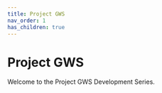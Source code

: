 ```yaml
---
title: Project GWS
nav_order: 1
has_children: true
---
```


# Project GWS

Welcome to the Project GWS Development Series.
